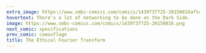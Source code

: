 ```yaml
---
extra_image: https://www.smbc-comics.com/comics/1439737725-20150816after.png
hovertext: There's a lot of networking to be done on the Dark Side.
image: https://www.smbc-comics.com/comics/1439737725-20150816.png
next_comic: specifications
prev_comic: camouflage
title: The Ethical Fourier Transform
---
```


